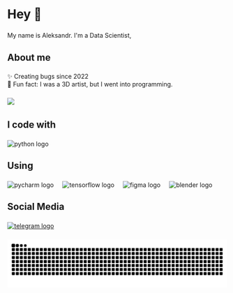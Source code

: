 <h1 align="left">Hey 👋</h1>

###

<p align="left">My name is Aleksandr. I'm a Data Scientist,</p>

###

<h2 align="left">About me</h2>

###

<p align="left">✨ Creating bugs since 2022<br>🎲 Fun fact:  I was a 3D artist, but I went into programming.</p>

###

<div align="left">
  <img height="200" src="https://i.pinimg.com/originals/c1/ed/21/c1ed21cfe19257f625e65476fbf013da.gif"  />
</div>

###

<h2 align="left">I code with</h2>

###

<div align="left">
  <img src="https://cdn.jsdelivr.net/gh/devicons/devicon/icons/python/python-original.svg" height="40" alt="python logo"  />
</div>

###

<h2 align="left">Using</h2>

###

<div align="left">
  <img src="https://cdn.jsdelivr.net/gh/devicons/devicon/icons/pycharm/pycharm-original.svg" height="40" alt="pycharm logo"  />
  <img width="12" />
  <img src="https://cdn.jsdelivr.net/gh/devicons/devicon/icons/tensorflow/tensorflow-original.svg" height="40" alt="tensorflow logo"  />
  <img width="12" />
  <img src="https://cdn.jsdelivr.net/gh/devicons/devicon/icons/figma/figma-original.svg" height="40" alt="figma logo"  />
  <img width="12" />
  <img src="https://cdn.jsdelivr.net/gh/devicons/devicon/icons/blender/blender-original.svg" height="40" alt="blender logo"  />
</div>

###

<h2 align="left">Social Media</h2>

###

<div align="left">
  <a href="https://t.me/sane4kt" target="_blank">
    <img src="https://raw.githubusercontent.com/maurodesouza/profile-readme-generator/master/src/assets/icons/social/telegram/default.svg" width="52" height="40" alt="telegram logo"  />
  </a>
</div>

###

<img src="https://raw.githubusercontent.com/Aks-Q/Aks-Q/output/snake.svg" alt="Snake animation" />

###
